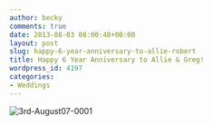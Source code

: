 ```yaml
---
author: becky
comments: true
date: 2013-08-03 08:00:48+00:00
layout: post
slug: happy-6-year-anniversary-to-allie-robert
title: Happy 6 Year Anniversary to Allie & Greg!
wordpress_id: 4197
categories:
- Weddings
---
```


![3rd-August07-0001](http://www.beckyjenson.com/wp-content/uploads/2013/01/3rd-August07-0001.jpg)
